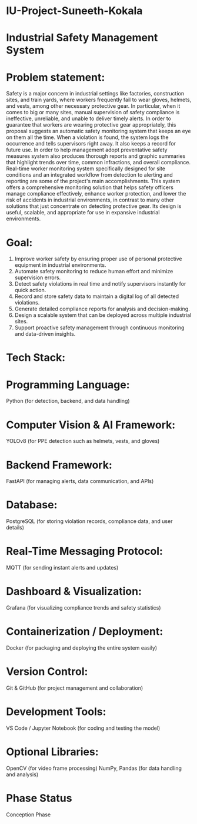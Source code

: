 # IU-Project-Suneeth-Kokala

# Industrial Safety Management System

# Problem statement:
Safety is a major concern in industrial settings like factories, construction sites, and train yards, where workers frequently fail to wear gloves, helmets, and vests, among other necessary protective gear. In particular, when it comes to big or many sites, manual supervision of safety compliance is ineffective, unreliable, and unable to deliver timely alerts. In order to guarantee that workers are wearing protective gear appropriately, this proposal suggests an automatic safety monitoring system that keeps an eye on them all the time. When a violation is found, the system logs the occurrence and tells supervisors right away. It also keeps a record for future use. In order to help management adopt preventative safety measures system also produces thorough reports and graphic summaries that highlight trends over time, common infractions, and overall compliance. Real-time worker monitoring system specifically designed for site conditions and an integrated workflow from detection to alerting and reporting are some of the project's main accomplishments. This system offers a comprehensive monitoring solution that helps safety officers manage compliance effectively, enhance worker protection, and lower the risk of accidents in industrial environments, in contrast to many other solutions that just concentrate on detecting protective gear. Its design is useful, scalable, and appropriate for use in expansive industrial environments.

# Goal:
1. Improve worker safety by ensuring proper use of personal protective equipment in industrial environments.
2. Automate safety monitoring to reduce human effort and minimize supervision errors.
3. Detect safety violations in real time and notify supervisors instantly for quick action.
4. Record and store safety data to maintain a digital log of all detected violations.
5. Generate detailed compliance reports for analysis and decision-making.
6. Design a scalable system that can be deployed across multiple industrial sites.
7. Support proactive safety management through continuous monitoring and data-driven insights.

# Tech Stack:
# Programming Language:
Python (for detection, backend, and data handling)
# Computer Vision & AI Framework:
YOLOv8 (for PPE detection such as helmets, vests, and gloves)
# Backend Framework:
FastAPI (for managing alerts, data communication, and APIs)
# Database:
PostgreSQL (for storing violation records, compliance data, and user details)
# Real-Time Messaging Protocol:
MQTT (for sending instant alerts and updates)
# Dashboard & Visualization:
Grafana (for visualizing compliance trends and safety statistics)
# Containerization / Deployment:
Docker (for packaging and deploying the entire system easily)
# Version Control:
Git & GitHub (for project management and collaboration)
# Development Tools:
VS Code / Jupyter Notebook (for coding and testing the model)
# Optional Libraries:
OpenCV (for video frame processing)
NumPy, Pandas (for data handling and analysis)

# Phase Status
Conception Phase
